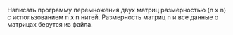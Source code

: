 Написать программу перемножения двух матриц размерностью (n x n) с использованием n x n нитей. Размерность матриц n и все данные о матрицах берутся из файла.

